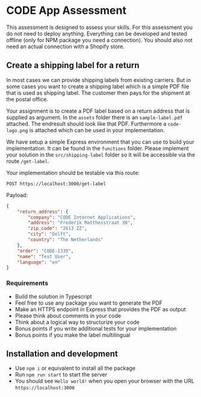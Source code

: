 # CODE App Assessment

This assessment is designed to assess your skills. For this assessment you do not need to deploy anything. Everything can be developed and tested offline (only for NPM package you need a connection). You should also not need an actual connection with a Shopify store.

## Create a shipping label for a return

In most cases we can provide shipping labels from existing carriers. But in some cases you want to create a shipping label which is a simple PDF file that is used as shipping label. The customer then pays for the shipment at the postal office.

Your assignment is to create a PDF label based on a return address that is supplied as argument. In the `assets` folder there is an `sample-label.pdf` attached. The endresult should look like that PDF.
Furthermore a `code-logo.png` is attached which can be used in your implementation.

We have setup a simple Express environment that you can use to build your implementation. It can be found in the `functions` folder. 
Please implement your solution in the `src/shipping-label` folder so it will be accessible via the route `/get-label`.

Your implementation should be testable via this route:

`POST https://localhost:3000/get-label`

Payload: 
```json
{
    "return_address": {
        "company": "CODE Internet Applications",
        "address": "Frederik Matthesstraat 30",
        "zip_code": "2613 ZZ",
        "city": "Delft",
        "country": "The Netherlands"
    },
    "order": "CODE-1339",
    "name": "Test User",
    "language": "en"
}
```


### Requirements

* Build the solution in Typescript
* Feel free to use any package you want to generate the PDF
* Make an HTTPS endpoint in Express that provides the PDF as output
* Please think about comments in your code
* Think about a logical way to structurize your code
* Bonus points if you write additional tests for your implementation
* Bonus points if you make the label multilingual

## Installation and development

* Use `npm i` or equivalent to install all the package 
* Run `npm run start` to start the server
* You should see `Hello world!` when you open your browser with the URL `https://localhost:3000`